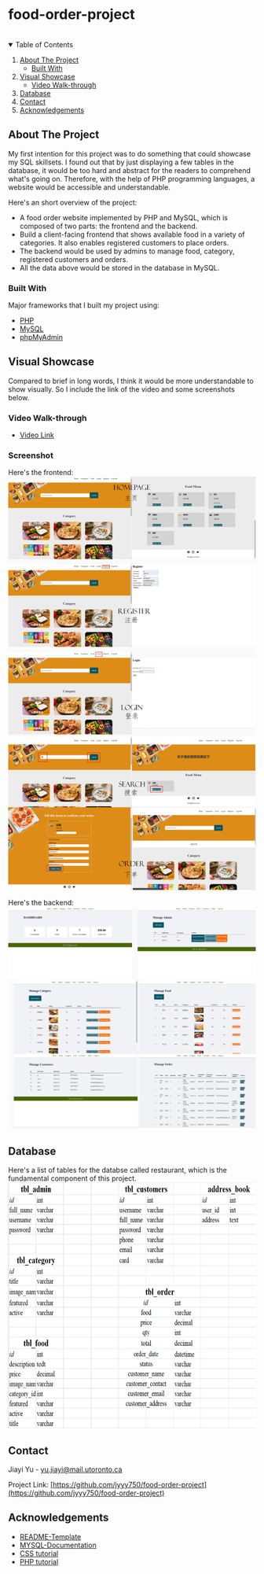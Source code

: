 # food-order-project
<br>

<!-- TABLE OF CONTENTS -->
<details open="open">
  <summary>Table of Contents</summary>
  <ol>
    <li>
      <a href="#about-the-project">About The Project</a>
      <ul>
        <li><a href="#built-with">Built With</a></li>
      </ul>
    </li>
    <li>
      <a href="#visual-showcase">Visual Showcase</a>
      <ul>
        <li><a href="#Video">Video Walk-through</a></li>
      </ul>
    </li>
    <li><a href="#database">Database</a></li>
    <li><a href="#contact">Contact</a></li>
    <li><a href="#acknowledgements">Acknowledgements</a></li>
  </ol>
</details>


<!-- ABOUT THE PROJECT -->
## About The Project
  My first intention for this project was to do something that could showcase my SQL skillsets. I found out that by just displaying a few tables in the database, it would be too hard and abstract for the readers to comprehend what's going on. Therefore, with the help of PHP programming languages, a website would be accessible and understandable.
  
  
  Here's an short overview of the project:
  *	A food order website implemented by PHP and MySQL, which is composed of two parts: the frontend and the backend.
  *	Build a client-facing frontend that shows available food in a variety of categories. It also enables registered customers to place orders.
  *	The backend would be used by admins to manage food, category, registered customers and orders.
  *	All the data above would be stored in the database in MySQL.

### Built With

Major frameworks that I built my project using:
* [PHP](https://www.php.net/)
* [MySQL](https://www.mysql.com/)
* [phpMyAdmin](https://www.phpmyadmin.net/)


<!-- VISUAL SHOWCASE -->
## Visual Showcase
  Compared to brief in long words, I think it would be more understandable to show visually. So I include the link of the video and some screenshots below.

### Video Walk-through
  * [Video Link](https://www.bilibili.com/video/bv1KB4y1P7vY)

### Screenshot
  Here's the frontend: 
  <img src="frontend-wt.jpg">

  Here's the backend: 
  <img src="BE.jpg">

<!-- DATABASE -->
## Database
  Here's a list of tables for the databse called restaurant, which is the fundamental component of this project.
  <img src="db_restaurant.png" height=500>
  

<!-- CONTACT -->
## Contact

Jiayi Yu - yu.jiayi@mail.utoronto.ca

Project Link: [https://github.com/jyyy750/food-order-project](https://github.com/jyyy750/food-order-project)

<!-- ACKNOWLEDGEMENTS -->
## Acknowledgements
* [README-Template](https://github.com/othneildrew/Best-README-Template/blob/master/README.md#about-the-project)
* [MYSQL-Documentation](https://www.w3school.com.cn/sql/index.asp)
* [CSS tutorial](https://www.w3school.com.cn/css/index.asp)
* [PHP tutorial](https://www.w3school.com.cn/php/index.asp)

